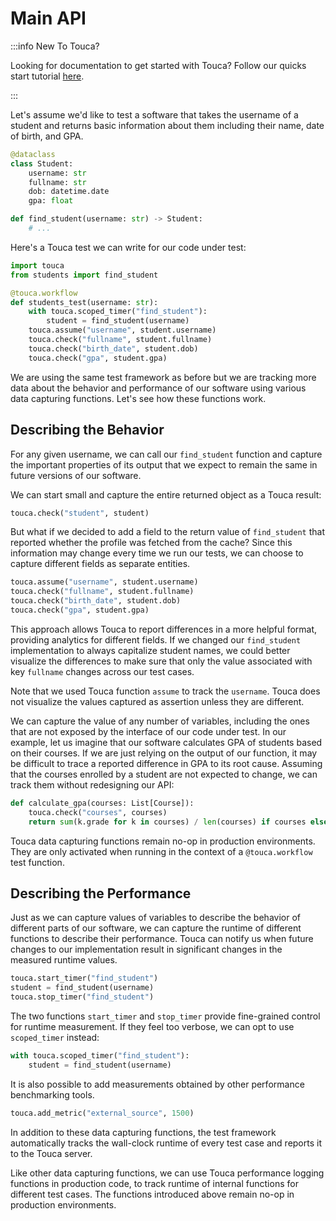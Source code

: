 # Main API

:::info New To Touca?

Looking for documentation to get started with Touca? Follow our quicks start
tutorial [here](https://touca.io/docs/basics/).

:::

Let's assume we'd like to test a software that takes the username of a student
and returns basic information about them including their name, date of birth,
and GPA.

```py title="02_python_main_api/students.py"
@dataclass
class Student:
    username: str
    fullname: str
    dob: datetime.date
    gpa: float

def find_student(username: str) -> Student:
    # ...
```

Here's a Touca test we can write for our code under test:

```py title="02_python_main_api/students_test.py"
import touca
from students import find_student

@touca.workflow
def students_test(username: str):
    with touca.scoped_timer("find_student"):
        student = find_student(username)
    touca.assume("username", student.username)
    touca.check("fullname", student.fullname)
    touca.check("birth_date", student.dob)
    touca.check("gpa", student.gpa)
```

We are using the same test framework as before but we are tracking more data
about the behavior and performance of our software using various data capturing
functions. Let's see how these functions work.

## Describing the Behavior

For any given username, we can call our `find_student` function and capture the
important properties of its output that we expect to remain the same in future
versions of our software.

We can start small and capture the entire returned object as a Touca result:

```py
touca.check("student", student)
```

But what if we decided to add a field to the return value of `find_student` that
reported whether the profile was fetched from the cache? Since this information
may change every time we run our tests, we can choose to capture different
fields as separate entities.

```py
touca.assume("username", student.username)
touca.check("fullname", student.fullname)
touca.check("birth_date", student.dob)
touca.check("gpa", student.gpa)
```

This approach allows Touca to report differences in a more helpful format,
providing analytics for different fields. If we changed our `find_student`
implementation to always capitalize student names, we could better visualize the
differences to make sure that only the value associated with key `fullname`
changes across our test cases.

Note that we used Touca function `assume` to track the `username`. Touca does
not visualize the values captured as assertion unless they are different.

We can capture the value of any number of variables, including the ones that are
not exposed by the interface of our code under test. In our example, let us
imagine that our software calculates GPA of students based on their courses. If
we are just relying on the output of our function, it may be difficult to trace
a reported difference in GPA to its root cause. Assuming that the courses
enrolled by a student are not expected to change, we can track them without
redesigning our API:

```py
def calculate_gpa(courses: List[Course]):
    touca.check("courses", courses)
    return sum(k.grade for k in courses) / len(courses) if courses else 0
```

Touca data capturing functions remain no-op in production environments. They are
only activated when running in the context of a `@touca.workflow` test function.

## Describing the Performance

Just as we can capture values of variables to describe the behavior of different
parts of our software, we can capture the runtime of different functions to
describe their performance. Touca can notify us when future changes to our
implementation result in significant changes in the measured runtime values.

```py
touca.start_timer("find_student")
student = find_student(username)
touca.stop_timer("find_student")
```

The two functions `start_timer` and `stop_timer` provide fine-grained control
for runtime measurement. If they feel too verbose, we can opt to use
`scoped_timer` instead:

```py
with touca.scoped_timer("find_student"):
    student = find_student(username)
```

It is also possible to add measurements obtained by other performance
benchmarking tools.

```py
touca.add_metric("external_source", 1500)
```

In addition to these data capturing functions, the test framework automatically
tracks the wall-clock runtime of every test case and reports it to the Touca
server.

Like other data capturing functions, we can use Touca performance logging
functions in production code, to track runtime of internal functions for
different test cases. The functions introduced above remain no-op in production
environments.
